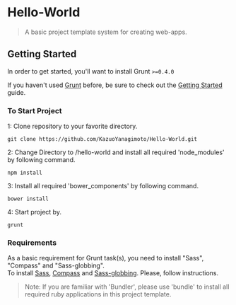 # Hello-World
> A basic project template system for creating web-apps.

## Getting Started
In order to get started, you'll want to install Grunt `>=0.4.0`  

If you haven't used [Grunt](http://gruntjs.com/) before, be sure to check out the [Getting Started](http://gruntjs.com/getting-started) guide.

### To Start Project
1: Clone repository to your favorite directory.

```shell
git clone https://github.com/KazuoYanagimoto/Hello-World.git
```

2: Change Directory to /hello-world and install all required 'node_modules' by following command.

```shell
npm install
```

3: Install all required 'bower_components' by following command.

```shell
bower install
```

4: Start project by.

```shell
grunt
```

### Requirements
As a basic requirement for Grunt task(s), you need to install "Sass", "Compass" and "Sass-globbing".  
To install [Sass](http://sass-lang.com/install), [Compass](http://compass-style.org/install/) and [Sass-globbing](https://github.com/chriseppstein/sass-globbing/blob/master/README.markdown). Please, follow instructions.  
> Note: If you are familiar with 'Bundler', please use 'bundle' to install all required ruby applications in this project template.
